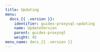 ```yaml
---
title: Updating
menu:
  docs_{{ .version }}:
    identifier: guides-proxysql-updating
    name: UpdateVersion
    parent: guides-proxysql
    weight: 45
menu_name: docs_{{ .version }}
---
```

